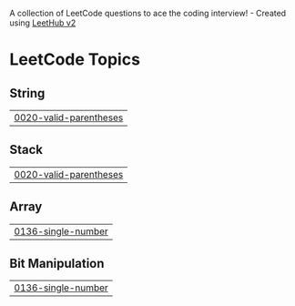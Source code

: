A collection of LeetCode questions to ace the coding interview! - Created using [LeetHub v2](https://github.com/arunbhardwaj/LeetHub-2.0)
<!---LeetCode Topics Start-->
# LeetCode Topics
## String
|  |
| ------- |
| [0020-valid-parentheses](https://github.com/SuprijaDevi/Leetcode/tree/master/0020-valid-parentheses) |
## Stack
|  |
| ------- |
| [0020-valid-parentheses](https://github.com/SuprijaDevi/Leetcode/tree/master/0020-valid-parentheses) |
## Array
|  |
| ------- |
| [0136-single-number](https://github.com/SuprijaDevi/Leetcode/tree/master/0136-single-number) |
## Bit Manipulation
|  |
| ------- |
| [0136-single-number](https://github.com/SuprijaDevi/Leetcode/tree/master/0136-single-number) |
<!---LeetCode Topics End-->